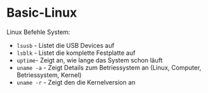# Basic-Linux
Linux Befehle System:
- `lsusb` - Listet die USB Devices auf
- `lsblk` - Listet die komplette Festplatte auf
- `uptime`- Zeigt an, wie lange das System schon läuft
- `uname -a` - Zeigt Details zum Betriessystem an (Linux, Computer, Betriessystem, Kernel)
- `uname -r` - Zeigt den die Kernelversion an
